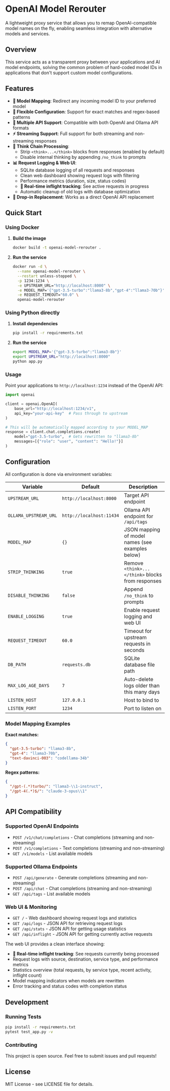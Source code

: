 # OpenAI Model Rerouter

A lightweight proxy service that allows you to remap OpenAI-compatible model names on the fly, enabling seamless integration with alternative models and services.

## Overview

This service acts as a transparent proxy between your applications and AI model endpoints, solving the common problem of hard-coded model IDs in applications that don't support custom model configurations.

## Features

- **🔄 Model Mapping**: Redirect any incoming model ID to your preferred model
- **🎯 Flexible Configuration**: Support for exact matches and regex-based patterns
- **📡 Multiple API Support**: Compatible with both OpenAI and Ollama API formats
- **⚡ Streaming Support**: Full support for both streaming and non-streaming responses
- **🧠 Think Chain Processing**: 
  - Strip `<think>...</think>` blocks from responses (enabled by default)
  - Disable internal thinking by appending `/no_think` to prompts
- **📊 Request Logging & Web UI**: 
  - SQLite database logging of all requests and responses
  - Clean web dashboard showing request logs with filtering
  - Performance metrics (duration, size, status codes)
  - **🔄 Real-time inflight tracking**: See active requests in progress
  - Automatic cleanup of old logs with database optimization
- **🔌 Drop-in Replacement**: Works as a direct OpenAI API replacement

## Quick Start

### Using Docker

1. **Build the image**
   ```bash
   docker build -t openai-model-rerouter .
   ```

2. **Run the service**
   ```bash
   docker run -d \
     --name openai-model-rerouter \
     --restart unless-stopped \
     -p 1234:1234 \
     -e UPSTREAM_URL="http://localhost:8000" \
     -e MODEL_MAP='{"gpt-3.5-turbo":"llama3-8b","gpt-4":"llama3-70b"}' \
     -e REQUEST_TIMEOUT="60.0" \
     openai-model-rerouter
   ```

### Using Python directly

1. **Install dependencies**
   ```bash
   pip install -r requirements.txt
   ```

2. **Run the service**
   ```bash
   export MODEL_MAP='{"gpt-3.5-turbo":"llama3-8b"}'
   export UPSTREAM_URL="http://localhost:8000"
   python app.py
   ```

### Usage

Point your applications to `http://localhost:1234` instead of the OpenAI API:

```python
import openai

client = openai.OpenAI(
    base_url="http://localhost:1234/v1",
    api_key="your-api-key"  # Pass through to upstream
)

# This will be automatically mapped according to your MODEL_MAP
response = client.chat.completions.create(
    model="gpt-3.5-turbo",  # Gets rewritten to "llama3-8b"
    messages=[{"role": "user", "content": "Hello!"}]
)
```

## Configuration

All configuration is done via environment variables:

| Variable | Default | Description |
|----------|---------|-------------|
| `UPSTREAM_URL` | `http://localhost:8000` | Target API endpoint |
| `OLLAMA_UPSTREAM_URL` | `http://localhost:11434` | Ollama API endpoint for `/api/tags` |
| `MODEL_MAP` | `{}` | JSON mapping of model names (see examples below) |
| `STRIP_THINKING` | `true` | Remove `<think>...</think>` blocks from responses |
| `DISABLE_THINKING` | `false` | Append `/no_think` to prompts |
| `ENABLE_LOGGING` | `true` | Enable request logging and web UI |
| `REQUEST_TIMEOUT` | `60.0` | Timeout for upstream requests in seconds |
| `DB_PATH` | `requests.db` | SQLite database file path |
| `MAX_LOG_AGE_DAYS` | `7` | Auto-delete logs older than this many days |
| `LISTEN_HOST` | `127.0.0.1` | Host to bind to |
| `LISTEN_PORT` | `1234` | Port to listen on |

### Model Mapping Examples

**Exact matches:**
```json
{
  "gpt-3.5-turbo": "llama3-8b",
  "gpt-4": "llama3-70b",
  "text-davinci-003": "codellama-34b"
}
```

**Regex patterns:**
```json
{
  "/gpt-(.*)turbo/": "llama3-\\1-instruct",
  "/gpt-4(.*)$/": "claude-3-opus\\1"
}
```

## API Compatibility

### Supported OpenAI Endpoints
- `POST /v1/chat/completions` - Chat completions (streaming and non-streaming)
- `POST /v1/completions` - Text completions (streaming and non-streaming)  
- `GET /v1/models` - List available models

### Supported Ollama Endpoints
- `POST /api/generate` - Generate completions (streaming and non-streaming)
- `POST /api/chat` - Chat completions (streaming and non-streaming)
- `GET /api/tags` - List available models

### Web UI & Monitoring
- `GET /` - Web dashboard showing request logs and statistics
- `GET /api/logs` - JSON API for retrieving request logs
- `GET /api/stats` - JSON API for getting usage statistics
- `GET /api/inflight` - JSON API for getting currently active requests

The web UI provides a clean interface showing:
- **🔄 Real-time inflight tracking**: See requests currently being processed
- Request logs with source, destination, service type, and performance metrics
- Statistics overview (total requests, by service type, recent activity, inflight count)
- Model mapping indicators when models are rewritten
- Error tracking and status codes with completion status

## Development

### Running Tests
```bash
pip install -r requirements.txt
pytest test_app.py -v
```

### Contributing
This project is open source. Feel free to submit issues and pull requests!

## License
MIT License - see LICENSE file for details.  
